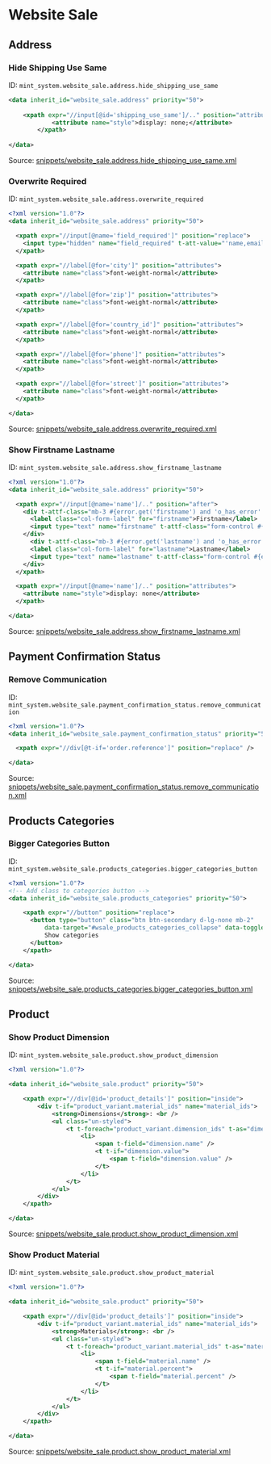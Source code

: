 # Website Sale
## Address  
### Hide Shipping Use Same  
ID: `mint_system.website_sale.address.hide_shipping_use_same`  
```xml
<data inherit_id="website_sale.address" priority="50">
  
    <xpath expr="//input[@id='shipping_use_same']/.." position="attributes">
            <attribute name="style">display: none;</attribute>
        </xpath>
    
</data>
```
Source: [snippets/website_sale.address.hide_shipping_use_same.xml](https://github.com/Mint-System/Odoo-Build/tree/14.0/snippets/website_sale.address.hide_shipping_use_same.xml)

### Overwrite Required  
ID: `mint_system.website_sale.address.overwrite_required`  
```xml
<?xml version="1.0"?>
<data inherit_id="website_sale.address" priority="50">

  <xpath expr="//input[@name='field_required']" position="replace">
    <input type="hidden" name="field_required" t-att-value="'name,email'" />
  </xpath>

  <xpath expr="//label[@for='city']" position="attributes">
    <attribute name="class">font-weight-normal</attribute>
  </xpath>

  <xpath expr="//label[@for='zip']" position="attributes">
    <attribute name="class">font-weight-normal</attribute>
  </xpath>

  <xpath expr="//label[@for='country_id']" position="attributes">
    <attribute name="class">font-weight-normal</attribute>
  </xpath>

  <xpath expr="//label[@for='phone']" position="attributes">
    <attribute name="class">font-weight-normal</attribute>
  </xpath>

  <xpath expr="//label[@for='street']" position="attributes">
    <attribute name="class">font-weight-normal</attribute>
  </xpath>

</data>

```
Source: [snippets/website_sale.address.overwrite_required.xml](https://github.com/Mint-System/Odoo-Build/tree/14.0/snippets/website_sale.address.overwrite_required.xml)

### Show Firstname Lastname  
ID: `mint_system.website_sale.address.show_firstname_lastname`  
```xml
<?xml version="1.0"?>
<data inherit_id="website_sale.address" priority="50">

  <xpath expr="//input[@name='name']/.." position="after">
    <div t-attf-class="mb-3 #{error.get('firstname') and 'o_has_error' or ''} col-lg-12 div_firstname">
      <label class="col-form-label" for="firstname">Firstname</label>
      <input type="text" name="firstname" t-attf-class="form-control #{error.get('firstname') and 'is-invalid' or ''}" t-att-value="'firstname' in checkout and checkout['firstname']"/>
    </div>
      <div t-attf-class="mb-3 #{error.get('lastname') and 'o_has_error' or ''} col-lg-12 div_lastname">
      <label class="col-form-label" for="lastname">Lastname</label>
      <input type="text" name="lastname" t-attf-class="form-control #{error.get('lastname') and 'is-invalid' or ''}" t-att-value="'lastname' in checkout and checkout['lastname']"/>
    </div>
  </xpath>

  <xpath expr="//input[@name='name']/.." position="attributes">
    <attribute name="style">display: none</attribute>
  </xpath>

</data>

```
Source: [snippets/website_sale.address.show_firstname_lastname.xml](https://github.com/Mint-System/Odoo-Build/tree/14.0/snippets/website_sale.address.show_firstname_lastname.xml)

## Payment Confirmation Status  
### Remove Communication  
ID: `mint_system.website_sale.payment_confirmation_status.remove_communication`  
```xml
<?xml version="1.0"?>
<data inherit_id="website_sale.payment_confirmation_status" priority="50">

  <xpath expr="//div[@t-if='order.reference']" position="replace" />

</data>
```
Source: [snippets/website_sale.payment_confirmation_status.remove_communication.xml](https://github.com/Mint-System/Odoo-Build/tree/14.0/snippets/website_sale.payment_confirmation_status.remove_communication.xml)

## Products Categories  
### Bigger Categories Button  
ID: `mint_system.website_sale.products_categories.bigger_categories_button`  
```xml
<?xml version="1.0"?>
<!-- Add class to categories button -->
<data inherit_id="website_sale.products_categories" priority="50">

    <xpath expr="//button" position="replace">
      <button type="button" class="btn btn-secondary d-lg-none mb-2"
          data-target="#wsale_products_categories_collapse" data-toggle="collapse">
          Show categories
      </button>
    </xpath>

</data>

```
Source: [snippets/website_sale.products_categories.bigger_categories_button.xml](https://github.com/Mint-System/Odoo-Build/tree/14.0/snippets/website_sale.products_categories.bigger_categories_button.xml)

## Product  
### Show Product Dimension  
ID: `mint_system.website_sale.product.show_product_dimension`  
```xml
<?xml version="1.0"?>

<data inherit_id="website_sale.product" priority="50">

    <xpath expr="//div[@id='product_details']" position="inside">
        <div t-if="product_variant.material_ids" name="material_ids">
            <strong>Dimensions</strong>: <br />
            <ul class="un-styled">
                <t t-foreach="product_variant.dimension_ids" t-as="dimension">
                    <li>
                        <span t-field="dimension.name" />
                        <t t-if="dimension.value">
                            <span t-field="dimension.value" />
                        </t>
                    </li>
                </t>
            </ul>
        </div>
    </xpath>

</data>
```
Source: [snippets/website_sale.product.show_product_dimension.xml](https://github.com/Mint-System/Odoo-Build/tree/14.0/snippets/website_sale.product.show_product_dimension.xml)

### Show Product Material  
ID: `mint_system.website_sale.product.show_product_material`  
```xml
<?xml version="1.0"?>

<data inherit_id="website_sale.product" priority="50">

    <xpath expr="//div[@id='product_details']" position="inside">
        <div t-if="product_variant.material_ids" name="material_ids">
            <strong>Materials</strong>: <br />
            <ul class="un-styled">
                <t t-foreach="product_variant.material_ids" t-as="material">
                    <li>
                        <span t-field="material.name" />
                        <t t-if="material.percent">
                            <span t-field="material.percent" />
                        </t>
                    </li>
                </t>
            </ul>
        </div>
    </xpath>

</data>
```
Source: [snippets/website_sale.product.show_product_material.xml](https://github.com/Mint-System/Odoo-Build/tree/14.0/snippets/website_sale.product.show_product_material.xml)

